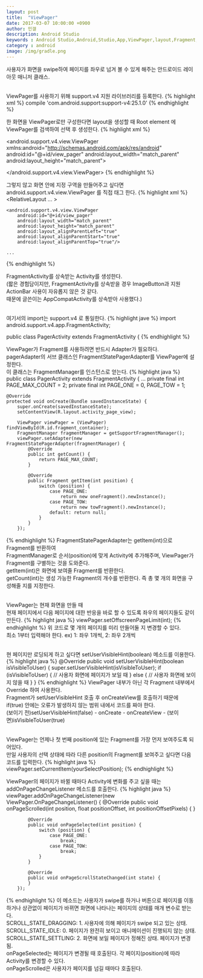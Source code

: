 ```yaml
---
layout: post
title:  "ViewPager"
date: 2017-03-07 10:00:00 +0900
author: 민갤
description: Android Studio 
keywords : Android Studio,Android,Studio,App,ViewPager,layout,Fragment,swipe
category : android
image: /img/gradle.png
---
```


사용자가 화면을 swipe하여 페이지를 좌우로 넘겨 볼 수 있게 해주는 안드로이드 레이아웃 매니저 클래스.<br>
<br>

ViewPager를 사용하기 위해 <span class="blue">support.v4 지원 라이브러리</span>를 등록한다.
{% highlight xml %}
 compile 'com.android.support:support-v4:25.1.0'
{% endhighlight %}
<br>

한 화면을 ViewPager로만 구성한다면 layout을 생성할 때 Root element 에 ViewPager를 검색하여 선택 후 생성한다.
{% highlight xml %}
<!--activity_page_view.xml-->
<?xml version="1.0" encoding="utf-8"?>
<android.support.v4.view.ViewPager
    xmlns:android="http://schemas.android.com/apk/res/android"
    android:id="@+id/view_pager"
    android:layout_width="match_parent"
    android:layout_height="match_parent">

</android.support.v4.view.ViewPager>
{% endhighlight %}
<br>

그렇지 않고 화면 안에 지정 구역을 만들어주고 싶다면 android.support.v4.view.ViewPager 를 직접 태그 한다.
{% highlight xml %}
<RelativeLayout ... >

    <android.support.v4.view.ViewPager
        android:id="@+id/view_pager"
        android:layout_width="match_parent"
        android:layout_height="match_parent"
        android:layout_alignParentLeft="true"
        android:layout_alignParentStart="true"
        android:layout_alignParentTop="true"/>

	...
{% endhighlight %}
<br>

FragmentActivity를 상속받는 Activity를 생성한다.<br>
(짧은 경험담이지만, FragmentActivity를 상속받을 경우 ImageButton과 지원 ActionBar 사용이 자유롭지 않은 것 같다. <br>
때문에 글쓴이는 AppCompatActivity를 상속받아 사용했다.)<br>
<br>

여기서의 import는 support.v4 로 통일한다.
{% highlight jave %}
import android.support.v4.app.FragmentActivity;

public class PagerActivity extends FragmentActivity {
{% endhighlight %}
<br>

ViewPager가 Fragment를 사용하려면 반드시 <span class="blue">Adapter</span>가 필요하다. <br>
pagerAdapter의 서브 클래스인 FragmentStatePagerAdapter를 ViewPager에 설정한다.<br>
이 클래스는 FragmentManager를 인스턴스로 얻는다.
{% highlight java %}
public class PagerActivity extends FragmentActivity {
...
    private final int PAGE_MAX_COUNT = 2;
    private final int PAGE_ONE = 0, PAGE_TOW = 1;

    @Override
    protected void onCreate(Bundle savedInstanceState) {
        super.onCreate(savedInstanceState);
        setContentView(R.layout.activity_page_view);

        ViewPager viewPager = (ViewPager) findViewById(R.id.fragment_container);
        FragmentManager fragmentManager = getSupportFragmentManager();
        viewPager.setAdapter(new FragmentStatePagerAdapter(fragmentManager) {
            @Override
            public int getCount() {
                return PAGE_MAX_COUNT;
            }

            @Override
            public Fragment getItem(int position) {
                switch (position) {
                    case PAGE_ONE:
                        return new oneFragment().newInstance();
                    case PAGE_TOW:
                        return new towFragment().newInstance();
                    default: return null;
                }
            }
        });
{% endhighlight %}
FragmentStatePagerAdapter는 getItem(int)으로 Fragment를 반환하여 <br>
FragmentManager로 순서(position)에 맞게 Activity에 추가해주며, ViewPager가 Fragment를 구별하는 것을 도와준다.<br>
getItem(int)은 화면에 보여줄 Fragment를 반환한다.<br>
getCount(int)는 생성 가능한 Fragment의 개수를 반환한다. 즉 총 몇 개의 화면을 구성해줄 지를 지정한다.<br>
<br>

ViewPager는 현재 화면을 만들 때<br>
현재 페이지에서 다음 페이지에 대한 반응을 바로 할 수 있도록 좌우의 페이지들도 같이 만든다.
{% highlight java %}
        viewPager.setOffscreenPageLimit(int);
{% endhighlight %}
위 코드로 몇 개의 페이지를 미리 만들어둘 지 변경할 수 있다.<br>
최소 1부터 입력해야 한다. ex) 1: 좌우 1개씩, 2: 좌우 2개씩<br>
<br>

현 페이지만 로딩되게 하고 싶다면 setUserVisibleHint(boolean) 메소드를 이용한다.
{% highlight java %}
    @Override
    public void setUserVisibleHint(boolean isVisibleToUser) {
        super.setUserVisibleHint(isVisibleToUser);
        if (isVisibleToUser) { 
            // 사용자 화면에 페이지가 보일 때
        } else { 
	    // 사용자 화면에 보이지 않을 때
        }
    }
{% endhighlight %}
ViewPager 내부가 아닌 각 Fragment 내부에서 Override 하여 사용한다.<br>
Fragment가 setUserVisibleHint 호출 후 onCreateView를 호출하기 때문에<br>
if(true) 안에는 오류가 발생하지 않는 범위 내에서 코드를 짜야 한다.<br>
(보이기 전)setUserVisibleHint(false) - onCreate - onCreateView - (보이면)isVisibleToUser(true)<br>
<br>

ViewPager는 언제나 첫 번째 position에 있는 Fragment를 가장 먼저 보여주도록 되어있다.<br>
만일 사용자의 선택 상태에 따라 다른 position의 Fragment를 보여주고 싶다면 다음 코드를 입력한다.
{% highlight java %}
        viewPager.setCurrentItem(yourSelectPosition);
{% endhighlight %}
<br>

ViewPager의 페이지가 바뀔 때마다 Activity에 변화를 주고 싶을 때는 addOnPageChangeListener 메소드를 호출한다.
{% highlight java %}
        viewPager.addOnPageChangeListener(new ViewPager.OnPageChangeListener() {
            @Override
            public void onPageScrolled(int position, float positionOffset, int positionOffsetPixels) {
            }

            @Override
            public void onPageSelected(int position) {
                switch (position) {
                    case PAGE_ONE:
                        break;
                    case PAGE_TOW:
                        break;
                }
            }

            @Override
            public void onPageScrollStateChanged(int state) {
            }
        });
{% endhighlight %}
이 메소드는 사용자가 swipe를 하거나 버튼으로 페이지를 이동하거나 상관없이 페이지가 바뀌면 화면에 나타나는 페이지의 상태를 매개 변수로 받는 다.<br>
SCROLL_STATE_DRAGGING: 1. 사용자에 의해 페이지가 swipe 되고 있는 상태.<br>
SCROLL_STATE_IDLE: 0. 페이지가 완전히 보이고 애니메이션이 진행되지 않는 상태.<br>
SCROLL_STATE_SETTLING: 2. 화면에 보일 페이지가 정해진 상태. 페이지가 변경됨.<br>
onPageSelected는 페이지가 변경될 때 호출된다. 각 페이지(position)에 따라 Activity를 변경할 수 있다.<br>
onPageScrolled은 사용자가 페이지를 넘길 때마다 호출된다.<br>
